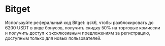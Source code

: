 # Bitget
Используйте реферальный код Bitget: qsk6, чтобы разблокировать до 6200 USDT в виде бонусов, получить скидку 50% на торговые комиссии и получить доступ к эксклюзивным предложениям за регистрацию, доступным только для новых пользователей.
